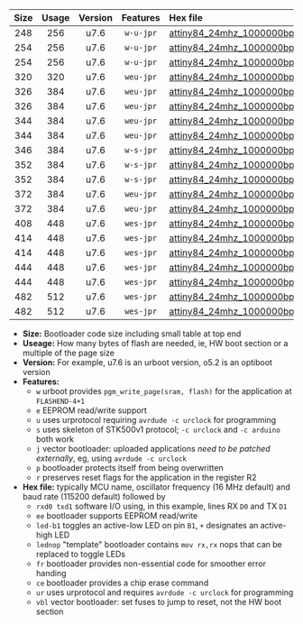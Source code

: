 |Size|Usage|Version|Features|Hex file|
|:-:|:-:|:-:|:-:|:--|
|248|256|u7.6|`w-u-jpr`|[attiny84_24mhz_1000000bps_rxa3_txa2_ur_vbl.hex](https://raw.githubusercontent.com/stefanrueger/urboot/main//attiny84_24mhz_1000000bps_rxa3_txa2_ur_vbl.hex)|
|254|256|u7.6|`w-u-jpr`|[attiny84_24mhz_1000000bps_rxa3_txa2_led+a4_ur_vbl.hex](https://raw.githubusercontent.com/stefanrueger/urboot/main//attiny84_24mhz_1000000bps_rxa3_txa2_led+a4_ur_vbl.hex)|
|254|256|u7.6|`w-u-jpr`|[attiny84_24mhz_1000000bps_rxa3_txa2_lednop_ur_vbl.hex](https://raw.githubusercontent.com/stefanrueger/urboot/main//attiny84_24mhz_1000000bps_rxa3_txa2_lednop_ur_vbl.hex)|
|320|320|u7.6|`weu-jpr`|[attiny84_24mhz_1000000bps_rxa3_txa2_ee_ur_vbl.hex](https://raw.githubusercontent.com/stefanrueger/urboot/main//attiny84_24mhz_1000000bps_rxa3_txa2_ee_ur_vbl.hex)|
|326|384|u7.6|`weu-jpr`|[attiny84_24mhz_1000000bps_rxa3_txa2_ee_led+a4_ur_vbl.hex](https://raw.githubusercontent.com/stefanrueger/urboot/main//attiny84_24mhz_1000000bps_rxa3_txa2_ee_led+a4_ur_vbl.hex)|
|326|384|u7.6|`weu-jpr`|[attiny84_24mhz_1000000bps_rxa3_txa2_ee_lednop_ur_vbl.hex](https://raw.githubusercontent.com/stefanrueger/urboot/main//attiny84_24mhz_1000000bps_rxa3_txa2_ee_lednop_ur_vbl.hex)|
|344|384|u7.6|`weu-jpr`|[attiny84_24mhz_1000000bps_rxa3_txa2_ee_led+a4_fr_ur_vbl.hex](https://raw.githubusercontent.com/stefanrueger/urboot/main//attiny84_24mhz_1000000bps_rxa3_txa2_ee_led+a4_fr_ur_vbl.hex)|
|344|384|u7.6|`weu-jpr`|[attiny84_24mhz_1000000bps_rxa3_txa2_ee_lednop_fr_ur_vbl.hex](https://raw.githubusercontent.com/stefanrueger/urboot/main//attiny84_24mhz_1000000bps_rxa3_txa2_ee_lednop_fr_ur_vbl.hex)|
|346|384|u7.6|`w-s-jpr`|[attiny84_24mhz_1000000bps_rxa3_txa2_vbl.hex](https://raw.githubusercontent.com/stefanrueger/urboot/main//attiny84_24mhz_1000000bps_rxa3_txa2_vbl.hex)|
|352|384|u7.6|`w-s-jpr`|[attiny84_24mhz_1000000bps_rxa3_txa2_led+a4_vbl.hex](https://raw.githubusercontent.com/stefanrueger/urboot/main//attiny84_24mhz_1000000bps_rxa3_txa2_led+a4_vbl.hex)|
|352|384|u7.6|`w-s-jpr`|[attiny84_24mhz_1000000bps_rxa3_txa2_lednop_vbl.hex](https://raw.githubusercontent.com/stefanrueger/urboot/main//attiny84_24mhz_1000000bps_rxa3_txa2_lednop_vbl.hex)|
|372|384|u7.6|`weu-jpr`|[attiny84_24mhz_1000000bps_rxa3_txa2_ee_led+a4_fr_ce_ur_vbl.hex](https://raw.githubusercontent.com/stefanrueger/urboot/main//attiny84_24mhz_1000000bps_rxa3_txa2_ee_led+a4_fr_ce_ur_vbl.hex)|
|372|384|u7.6|`weu-jpr`|[attiny84_24mhz_1000000bps_rxa3_txa2_ee_lednop_fr_ce_ur_vbl.hex](https://raw.githubusercontent.com/stefanrueger/urboot/main//attiny84_24mhz_1000000bps_rxa3_txa2_ee_lednop_fr_ce_ur_vbl.hex)|
|408|448|u7.6|`wes-jpr`|[attiny84_24mhz_1000000bps_rxa3_txa2_ee_vbl.hex](https://raw.githubusercontent.com/stefanrueger/urboot/main//attiny84_24mhz_1000000bps_rxa3_txa2_ee_vbl.hex)|
|414|448|u7.6|`wes-jpr`|[attiny84_24mhz_1000000bps_rxa3_txa2_ee_led+a4_vbl.hex](https://raw.githubusercontent.com/stefanrueger/urboot/main//attiny84_24mhz_1000000bps_rxa3_txa2_ee_led+a4_vbl.hex)|
|414|448|u7.6|`wes-jpr`|[attiny84_24mhz_1000000bps_rxa3_txa2_ee_lednop_vbl.hex](https://raw.githubusercontent.com/stefanrueger/urboot/main//attiny84_24mhz_1000000bps_rxa3_txa2_ee_lednop_vbl.hex)|
|444|448|u7.6|`wes-jpr`|[attiny84_24mhz_1000000bps_rxa3_txa2_ee_led+a4_fr_vbl.hex](https://raw.githubusercontent.com/stefanrueger/urboot/main//attiny84_24mhz_1000000bps_rxa3_txa2_ee_led+a4_fr_vbl.hex)|
|444|448|u7.6|`wes-jpr`|[attiny84_24mhz_1000000bps_rxa3_txa2_ee_lednop_fr_vbl.hex](https://raw.githubusercontent.com/stefanrueger/urboot/main//attiny84_24mhz_1000000bps_rxa3_txa2_ee_lednop_fr_vbl.hex)|
|482|512|u7.6|`wes-jpr`|[attiny84_24mhz_1000000bps_rxa3_txa2_ee_led+a4_fr_ce_vbl.hex](https://raw.githubusercontent.com/stefanrueger/urboot/main//attiny84_24mhz_1000000bps_rxa3_txa2_ee_led+a4_fr_ce_vbl.hex)|
|482|512|u7.6|`wes-jpr`|[attiny84_24mhz_1000000bps_rxa3_txa2_ee_lednop_fr_ce_vbl.hex](https://raw.githubusercontent.com/stefanrueger/urboot/main//attiny84_24mhz_1000000bps_rxa3_txa2_ee_lednop_fr_ce_vbl.hex)|

- **Size:** Bootloader code size including small table at top end
- **Useage:** How many bytes of flash are needed, ie, HW boot section or a multiple of the page size
- **Version:** For example, u7.6 is an urboot version, o5.2 is an optiboot version
- **Features:**
  + `w` urboot provides `pgm_write_page(sram, flash)` for the application at `FLASHEND-4+1`
  + `e` EEPROM read/write support
  + `u` uses urprotocol requiring `avrdude -c urclock` for programming
  + `s` uses skeleton of STK500v1 protocol; `-c urclock` and `-c arduino` both work
  + `j` vector bootloader: uploaded applications *need to be patched externally*, eg, using `avrdude -c urclock`
  + `p` bootloader protects itself from being overwritten
  + `r` preserves reset flags for the application in the register R2
- **Hex file:** typically MCU name, oscillator frequency (16 MHz default) and baud rate (115200 default) followed by
  + `rxd0 txd1` software I/O using, in this example, lines RX `D0` and TX `D1`
  + `ee` bootloader supports EEPROM read/write
  + `led-b1` toggles an active-low LED on pin `B1`, `+` designates an active-high LED
  + `lednop` "template" bootloader contains `mov rx,rx` nops that can be replaced to toggle LEDs
  + `fr` bootloader provides non-essential code for smoother error handing
  + `ce` bootloader provides a chip erase command
  + `ur` uses urprotocol and requires `avrdude -c urclock` for programming
  + `vbl` vector bootloader: set fuses to jump to reset, not the HW boot section

